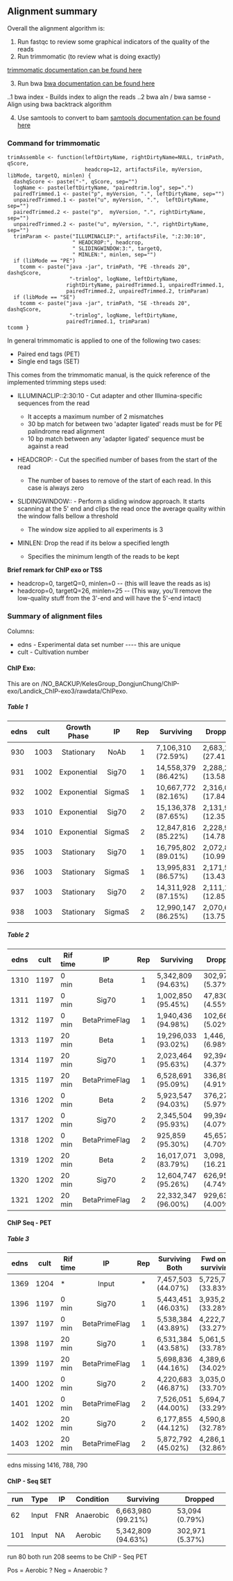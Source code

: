 
## Alignment summary

Overall the alignment algorithm is:

1. Run fastqc to review some graphical indicators of the quality of the reads
2. Run trimmomatic (to review what is doing exactly)

[trimmomatic documentation can be found here](http://www.usadellab.org/cms/uploads/supplementary/Trimmomatic/TrimmomaticManual_V0.30.pdf)


3. Run bwa [bwa documentation can be found here](http://bio-bwa.sourceforge.net/bwa.shtml)

 ..1 bwa index - Builds index to align the reads
 ..2 bwa aln / bwa samse - Align using bwa backtrack algorithm

4. Use samtools to convert to bam [samtools documentation can be found here](http://samtools.sourceforge.net/samtools.shtml)

### Command for trimmomatic

```
trimAssemble <- function(leftDirtyName, rightDirtyName=NULL, trimPath, qScore,
                         headcrop=12, artifactsFile, myVersion, libMode, targetQ, minlen) {
  dashqScore <- paste("-", qScore, sep="")
  logName <- paste(leftDirtyName, "pairedtrim.log", sep=".")
  pairedTrimmed.1 <- paste("p", myVersion, ".", leftDirtyName, sep="")
  unpairedTrimmed.1 <- paste("u", myVersion, ".",  leftDirtyName, sep="")
  pairedTrimmed.2 <- paste("p",  myVersion, ".", rightDirtyName, sep="")
  unpairedTrimmed.2 <- paste("u", myVersion, ".", rightDirtyName, sep="") 
  trimParam <- paste("ILLUMINACLIP:", artifactsFile, ":2:30:10", 
                     " HEADCROP:", headcrop,
                     " SLIDINGWINDOW:3:", targetQ,
                     " MINLEN:", minlen, sep="")
  if (libMode == "PE")
    tcomm <- paste("java -jar", trimPath, "PE -threads 20", dashqScore,
                    "-trimlog", logName, leftDirtyName,
                   rightDirtyName, pairedTrimmed.1, unpairedTrimmed.1, 
                   pairedTrimmed.2, unpairedTrimmed.2, trimParam)
  if (libMode == "SE")
    tcomm <- paste("java -jar", trimPath, "SE -threads 20", dashqScore,
                    "-trimlog", logName, leftDirtyName,
                   pairedTrimmed.1, trimParam)
tcomm }
```

In general trimmomatic is applied to one of the following two cases: 
- Paired end tags (PET)
- Single end tags (SET) 

This comes from the trimmomatic manual, is the quick reference of the implemented trimming steps used:
- ILLUMINACLIP:<artifactsFile>:2:30:10 - Cut adapter and other Illumina-specific sequences from the read 
  - It accepts a maximum number of 2 mismatches
  - 30 bp match for between two 'adapter ligated' reads must be for PE palindrome read alignment
  - 10 bp match between any 'adapter ligated' sequence must be against a read

- HEADCROP:<length> - Cut the specified number of bases from the start of the read
  - The number of bases to remove of the start of each read. In this case is always zero

- SLIDINGWINDOW:<window size>:<required quality> - Perform a sliding window approach. It starts scanning at the 5' end and clips the read once the average quality within the window falls bellow a threshold
  - The window size applied to all experiments is 3 

- MINLEN<length>: Drop the read if its below a specified length 
  - Specifies the minimum length of the reads to be kept

**Brief remark for ChIP exo or TSS**
+ headcrop=0, targetQ=0, minlen=0 -- (this will leave the reads as is)
+ headcrop=0, targetQ=26, minlen=25 -- (This way, you'll remove the low-quality stuff from the 3'-end and will have the 5'-end intact)

### Summary of alignment files

Columns:
- edns - Experimental data set number ---- this are unique
- cult - Cultivation number 

#### ChIP Exo:

This are on /NO_BACKUP/KelesGroup_DongjunChung/ChIP-exo/Landick_ChIP-exo3/rawdata/ChIPexo.

##### Table 1

|  edns |  cult  | Growth Phase |   IP |  Rep  |  Surviving | Dropped |
| ---   | ---    | :---: |   :---: |:---:   | ---        | ---     |
| 930 | 1003 | Stationary | NoAb | 1 | 7,106,310 (72.59%) |  2,683,193 (27.41%) |
| 931 | 1002 | Exponential| Sig70 | 1 |  14,558,379 (86.42%) |  2,288,292 (13.58%) |
| 932 | 1002 | Exponential | SigmaS | 1 | 10,667,772 (82.16%)|  2,316,066 (17.84%) |
| 933 | 1010 | Exponential | Sig70 | 2 |  15,136,378 (87.65%) |  2,131,906 (12.35%) |
| 934 | 1010 | Exponential | SigmaS | 2 | 12,847,816 (85.22%) |  2,228,917 (14.78%) |
| 935 | 1003 | Stationary  | Sig70 | 1 | 16,795,802 (89.01%) |  2,072,855 (10.99%) | 
| 936 | 1003 | Stationary  | SigmaS | 1 | 13,995,831 (86.57%) | 2,171,587 (13.43%) |
| 937 | 1003 | Stationary  | Sig70 | 2 | 14,311,928 (87.15%) | 2,111,110 (12.85%) | 
| 938 | 1003 | Stationary  | SigmaS | 2 |  12,990,147 (86.25%) | 2,070,645 (13.75%) | 

##### Table 2

|  edns |  cult  |  Rif time  |  IP |  Rep  |  Surviving | Dropped |
| ---   | ---    | ---        | :---: |:---:   | ---        | ---     |
| 1310  | 1197   | 0 min      | Beta | 1      |  5,342,809 (94.63%) | 302,971 (5.37%) |
| 1311  | 1197   | 0 min      | Sig70| 1      | 1,002,850 (95.45%) | 47,830 (4.55%)|
| 1312  | 1197   | 0 min      | BetaPrimeFlag | 1 | 1,940,436 (94.98%) | 102,665 (5.02%) |
| 1313  | 1197   | 20 min     | Beta | 1      | 19,296,033 (93.02%) | 1,446,921 (6.98%) |
| 1314  | 1197   | 20 min     | Sig70| 1      | 2,023,464 (95.63%)   | 92,394 (4.37%)  |
| 1315  | 1197   | 20 min     | BetaPrimeFlag | 1|6,528,691 (95.09%)  | 336,894 (4.91%) |
| 1316  | 1202   | 0 min      | Beta | 2      |  5,923,547 (94.03%) | 376,279 (5.97%) |
| 1317  | 1202   | 0 min      | Sig70| 2      | 2,345,504 (95.93%) | 99,394 (4.07%)|
| 1318  | 1202   | 0 min      | BetaPrimeFlag | 2 | 925,859 (95.30%) | 45,657 (4.70%) |
| 1319  | 1202   | 20 min     | Beta | 2      | 16,017,071 (83.79%) | 3,098,183 (16.21%) |
| 1320  | 1202   | 20 min     | Sig70| 2      | 12,604,747 (95.26%)   |  626,954 (4.74%) |
| 1321  | 1202   | 20 min     | BetaPrimeFlag |2 |  22,332,347 (96.00%) | 929,638 (4.00%) |


#### ChIP Seq - PET

##### Table 3 

|  edns |  cult  |  Rif time  |  IP |  Rep  |  Surviving Both | Fwd only surviving | Rev only surviving | Dropped |
| ---   | ---    | ---        | :---: | :---:   | ---             | ---                | ---                | ---     |
| 1369  | 1204   |  *   | Input  | * |  7,457,503 (44.07%)| 5,725,737 (33.83%) | 408,513 (2.41%)  |  3,331,407 (19.69%) |
| 1396  | 1197   | 0 min   | Sig70 | 1   | 5,443,451 (46.03%) | 3,935,239 (33.28%) | 288,341 (2.44%) | 2,158,174 (18.25%) |
| 1397  | 1197   | 0 min   | BetaPrimeFlag | 1 | 5,538,384 (43.89%) | 4,222,720 (33.27%) | 301,975 (2.39%) | 2,554,625 (20.25%) |
| 1398  | 1197   | 20 min  | Sig70 | 1  | 6,531,384 (43.58%) | 5,061,549 (33.78%) | 299,762 (2.00%) | 3,093,077 (20.64%)|
| 1399  | 1197   | 20 min  | BetaPrimeFlag | 1  | 5,698,836 (44.16%) | 4,389,656 (34.02%)| 237,852 (1.84%) | 2,578,408 (19.98%) |
| 1400 | 1202 | 0 min  | Sig70|2  | 4,220,683 (46.87%) | 3,035,014 (33.70%) | 183,440 (2.04%)  | 1,566,504 (17.39%) |
| 1401 | 1202 | 0 min  | BetaPrimeFlag|2  |  7,526,051 (44.00%)| 5,694,781 (33.29%) | 403,570 (2.36%)| 3,481,712 (20.35%) |
| 1402 | 1202 | 20 min | Sig70|2  | 6,177,855 (44.12%) |4,590,846 (32.78%) | 303,850 (2.17%)  |  2,930,447 (20.93%) |
| 1403 | 1202 | 20 min | BetaPrimeFlag|2  | 5,872,792 (45.02%)| 4,286,199 (32.86%) | 292,163 (2.24%)| 2,594,642 (19.89%) |

edns missing  1416, 788,  790

#### ChIP - Seq SET

| run   | Type  | IP     | Condition | Surviving          | Dropped          |
| ---   | ---   | ---    | ---       |  ---               | ---              |
| 62    | Input | FNR    | Anaerobic | 6,663,980 (99.21%) | 53,094 (0.79%)   |
| 101   | Input | NA     | Aerobic   | 5,342,809 (94.63%) | 302,971 (5.37%)  |


run  80 both
run 208 seems to be ChIP - Seq PET

Pos = Aerobic ?
Neg = Anaerobic ?
